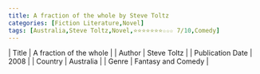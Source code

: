 ```yaml
---
title: A fraction of the whole by Steve Toltz
categories: [Fiction Literature,Novel]
tags: [Australia,Steve Toltz,Novel,⭐⭐⭐⭐⭐⭐⭐☆☆☆ 7/10,Comedy]
---
```

        
| Title | A fraction of the whole  |
| Author |  Steve Toltz  |
| Publication Date | 2008   |
| Country | Australia |
| Genre | Fantasy and Comedy  |
        